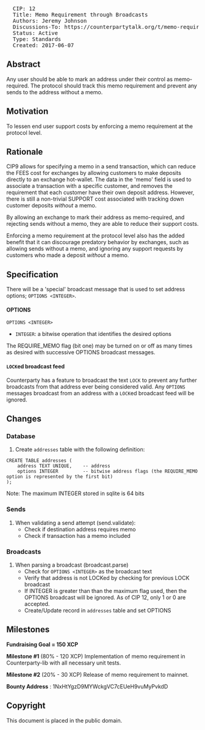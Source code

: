 <pre>
  CIP: 12
  Title: Memo Requirement through Broadcasts
  Authors: Jeremy Johnson
  Discussions-To: https://counterpartytalk.org/t/memo-requirement-through-broadcasts/3147
  Status: Active
  Type: Standards
  Created: 2017-06-07
</pre>

## Abstract ##

Any user should be able to mark an address under their control as memo-required. The protocol should track this memo requirement and prevent any sends to the address without a memo.

## Motivation ##

To lessen end user support costs by enforcing a memo requirement at the protocol level.

## Rationale ##

CIP9 allows for specifying a memo in a send transaction, which can reduce the FEES cost for exchanges by allowing customers to make deposits directly to an exchange hot-wallet. The data in the 'memo' field is used to associate a transaction with a specific customer, and removes the requirement that each customer have their own deposit address. However, there is still a non-trivial SUPPORT cost associated with tracking down customer deposits _without_ a memo.

By allowing an exchange to mark their address as memo-required, and rejecting sends without a memo, they are able to reduce their support costs.

Enforcing a memo requirement at the protocol level also has the added benefit that it can discourage predatory behavior by exchanges, such as allowing sends without a memo, and ignoring any support requests by customers who made a deposit _without_ a memo.

## Specification ##

There will be a 'special' broadcast message that is used to set address options; `OPTIONS <INTEGER>`.


#### OPTIONS
```OPTIONS <INTEGER>```
 - `INTEGER`: a bitwise operation that identifies the desired options

The REQUIRE_MEMO flag (bit one) may be turned on or off as many times as desired with successive OPTIONS broadcast messages.

#### `LOCK`ed broadcast feed
Counterparty has a feature to broadcast the text `LOCK` to prevent any further broadcasts from that address ever being considered valid.
Any `OPTIONS` messages broadcast from an address with a `LOCK`ed broadcast feed will be ignored.

## Changes ##

### Database

1. Create `addresses` table with the following definition:
```
CREATE TABLE addresses (
    address TEXT UNIQUE,    -- address
    options INTEGER         -- bitwise address flags (the REQUIRE_MEMO option is represented by the first bit)
);
 ```

Note: The maximum INTEGER stored in sqlite is 64 bits


### Sends

1. When validating a send attempt (send.validate):
   - Check if destination address requires memo
   - Check if transaction has a memo included

### Broadcasts

1. When parsing a broadcast (broadcast.parse)
   - Check for `OPTIONS <INTEGER>` as the broadcast text
   - Verify that address is not LOCKed by checking for previous LOCK broadcast
   - If INTEGER is greater than than the maximum flag used, then the OPTIONS broadcast will be ignored. As of CIP 12, only 1 or 0 are accepted.
   - Create/Update record in `addresses` table and set OPTIONS

## Milestones ##

**Fundraising Goal = 150 XCP**

**Milestone #1** (80% - 120 XCP)
Implementation of memo requirement in Counterparty-lib with all necessary unit tests.

**Milestone #2** (20% - 30 XCP)
Release of memo requirement to mainnet.

**Bounty Address** : 1NxHtYgzD9MYWckgVC7cEUeH9vuMyPvkdD

## Copyright ##

This document is placed in the public domain.
